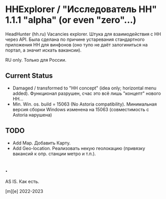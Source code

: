 # HHExplorer  / "Исследователь HH" 1.1.1 "alpha" (or even "zero"...)

HeadHunter (hh.ru) Vacancies explorer. Штука для взаимодействия с HH через API. Была сделана по причине устаревания 
стандартного приложения HH для винфонов (оно тупо не даёт залогиниться на портал, а значит искать вакансии).

RU only. Только для России.


## Current Status
- Damaged / transformed to "HH concept" (idea only; horizontal menu added). Функционал разрушен, счас это всё лишь "концепт" нового HH...
- Min. Win. os. build = 15063 (No Astoria compatibility). Минимальная версия сборки Windows изменена на 15063 (совместимость с Astoria нарушена) 

## TODO
- Add Map. Добавить Карту.
- Add Geo-location. Реализовать некую геолокацию (привязку вакансий к опр. станции метро и т.п.).

## .

AS IS. Как есть.

[m][e] 2022-2023

